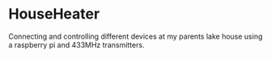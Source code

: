 # HouseHeater
Connecting and controlling different devices at my parents lake house using a raspberry pi and 433MHz transmitters.
